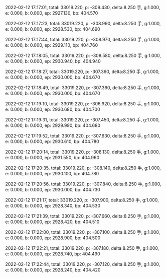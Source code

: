 2022-02-12 17:17:01, total: 33019.220, p: -309.430, delta:8.250 手, g:1.000, e: 0.000, b: 0.000, ep: 2927.130, bp: 404.570

2022-02-12 17:17:23, total: 33019.220, p: -308.990, delta:8.250 手, g:1.000, e: 0.000, b: 0.000, ep: 2928.530, bp: 404.690

2022-02-12 17:17:44, total: 33019.220, p: -308.970, delta:8.250 手, g:1.000, e: 0.000, b: 0.000, ep: 2929.110, bp: 404.760

2022-02-12 17:18:05, total: 33019.220, p: -308.580, delta:8.250 手, g:1.000, e: 0.000, b: 0.000, ep: 2930.940, bp: 404.940

2022-02-12 17:18:27, total: 33019.220, p: -307.360, delta:8.250 手, g:1.000, e: 0.000, b: 0.000, ep: 2930.000, bp: 404.670

2022-02-12 17:18:49, total: 33019.220, p: -307.360, delta:8.250 手, g:1.000, e: 0.000, b: 0.000, ep: 2930.000, bp: 404.670

2022-02-12 17:19:10, total: 33019.220, p: -306.920, delta:8.250 手, g:1.000, e: 0.000, b: 0.000, ep: 2930.680, bp: 404.700

2022-02-12 17:19:31, total: 33019.220, p: -307.450, delta:8.250 手, g:1.000, e: 0.000, b: 0.000, ep: 2929.990, bp: 404.680

2022-02-12 17:19:52, total: 33019.220, p: -307.630, delta:8.250 手, g:1.000, e: 0.000, b: 0.000, ep: 2930.610, bp: 404.780

2022-02-12 17:20:14, total: 33019.220, p: -308.130, delta:8.250 手, g:1.000, e: 0.000, b: 0.000, ep: 2931.550, bp: 404.960

2022-02-12 17:20:35, total: 33019.220, p: -308.140, delta:8.250 手, g:1.000, e: 0.000, b: 0.000, ep: 2930.100, bp: 404.780

2022-02-12 17:20:56, total: 33019.220, p: -307.840, delta:8.250 手, g:1.000, e: 0.000, b: 0.000, ep: 2930.000, bp: 404.730

2022-02-12 17:21:17, total: 33019.220, p: -307.900, delta:8.250 手, g:1.000, e: 0.000, b: 0.000, ep: 2928.340, bp: 404.530

2022-02-12 17:21:39, total: 33019.220, p: -307.660, delta:8.250 手, g:1.000, e: 0.000, b: 0.000, ep: 2928.420, bp: 404.510

2022-02-12 17:22:00, total: 33019.220, p: -307.100, delta:8.250 手, g:1.000, e: 0.000, b: 0.000, ep: 2928.900, bp: 404.500

2022-02-12 17:22:21, total: 33019.220, p: -307.180, delta:8.250 手, g:1.000, e: 0.000, b: 0.000, ep: 2928.740, bp: 404.490

2022-02-12 17:22:44, total: 33019.220, p: -307.120, delta:8.250 手, g:1.000, e: 0.000, b: 0.000, ep: 2928.240, bp: 404.420